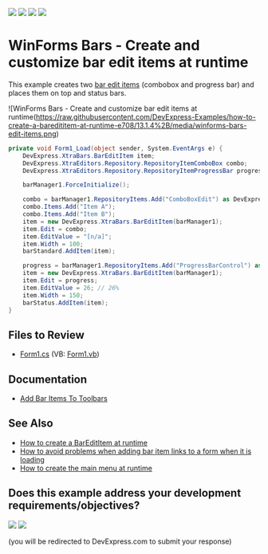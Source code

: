 <!-- default badges list -->
![](https://img.shields.io/endpoint?url=https://codecentral.devexpress.com/api/v1/VersionRange/128616319/24.2.1%2B)
[![](https://img.shields.io/badge/Open_in_DevExpress_Support_Center-FF7200?style=flat-square&logo=DevExpress&logoColor=white)](https://supportcenter.devexpress.com/ticket/details/E708)
[![](https://img.shields.io/badge/📖_How_to_use_DevExpress_Examples-e9f6fc?style=flat-square)](https://docs.devexpress.com/GeneralInformation/403183)
[![](https://img.shields.io/badge/💬_Leave_Feedback-feecdd?style=flat-square)](#does-this-example-address-your-development-requirementsobjectives)
<!-- default badges end -->

# WinForms Bars - Create and customize bar edit items at runtime

This example creates two [bar edit items](https://docs.devexpress.com/WindowsForms/DevExpress.XtraBars.BarEditItem) (combobox and progress bar) and places them on top and status bars.

![WinForms Bars - Create and customize bar edit items at runtime(https://raw.githubusercontent.com/DevExpress-Examples/how-to-create-a-baredititem-at-runtime-e708/13.1.4%2B/media/winforms-bars-edit-items.png)

```csharp
private void Form1_Load(object sender, System.EventArgs e) {
    DevExpress.XtraBars.BarEditItem item;
    DevExpress.XtraEditors.Repository.RepositoryItemComboBox combo;
    DevExpress.XtraEditors.Repository.RepositoryItemProgressBar progress;

    barManager1.ForceInitialize();

    combo = barManager1.RepositoryItems.Add("ComboBoxEdit") as DevExpress.XtraEditors.Repository.RepositoryItemComboBox;
    combo.Items.Add("Item A");
    combo.Items.Add("Item B");
    item = new DevExpress.XtraBars.BarEditItem(barManager1);
    item.Edit = combo;
    item.EditValue = "[n/a]";
    item.Width = 100;
    barStandard.AddItem(item);

    progress = barManager1.RepositoryItems.Add("ProgressBarControl") as DevExpress.XtraEditors.Repository.RepositoryItemProgressBar;
    item = new DevExpress.XtraBars.BarEditItem(barManager1);
    item.Edit = progress;
    item.EditValue = 26; // 26%
    item.Width = 150;
    barStatus.AddItem(item);
}
```

## Files to Review

* [Form1.cs](./CS/Form1.cs) (VB: [Form1.vb](./VB/Form1.vb))


## Documentation

* [Add Bar Items To Toolbars](https://docs.devexpress.com/WindowsForms/116782/controls-and-libraries/ribbon-bars-and-menu/bars/tutorials/add-bar-items-to-toolbars)


## See Also

* [How to create a BarEditItem at runtime](https://supportcenter.devexpress.com/ticket/details/a2924/how-to-create-a-baredititem-at-runtime)
* [How to avoid problems when adding bar item links to a form when it is loading](https://supportcenter.devexpress.com/ticket/details/a496/how-to-avoid-problems-when-adding-bar-item-links-to-a-form-when-it-is-loading)
* [How to create the main menu at runtime](https://supportcenter.devexpress.com/ticket/details/a2867/how-to-create-the-main-menu-at-runtime)
<!-- feedback -->
## Does this example address your development requirements/objectives?

[<img src="https://www.devexpress.com/support/examples/i/yes-button.svg"/>](https://www.devexpress.com/support/examples/survey.xml?utm_source=github&utm_campaign=winforms-bars-create-baredititem&~~~was_helpful=yes) [<img src="https://www.devexpress.com/support/examples/i/no-button.svg"/>](https://www.devexpress.com/support/examples/survey.xml?utm_source=github&utm_campaign=winforms-bars-create-baredititem&~~~was_helpful=no)

(you will be redirected to DevExpress.com to submit your response)
<!-- feedback end -->
